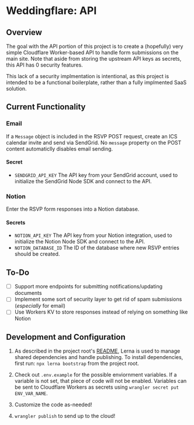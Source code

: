 # Weddingflare: API

## Overview

The goal with the API portion of this project is to create a (hopefully) very simple Cloudflare Worker-based API to handle form submissions on the main site. Note that aside from storing the upstream API keys as secrets, this API has 0 security features.

This lack of a security implmentation is intentional, as this project is intended to be a functional boilerplate, rather than a fully implmented SaaS solution.

## Current Functionality

### Email

If a `Message` object is included in the RSVP POST request, create an ICS calendar invite and send via SendGrid. No `message` property on the POST content automaticlly disables email sending.

#### Secret

- `SENDGRID_API_KEY` The API key from your SendGrid account, used to initialize the SendGrid Node SDK and connect to the API.

### Notion

Enter the RSVP form responses into a Notion database.

#### Secrets

- `NOTION_API_KEY` The API key from your Notion integration, used to initialize the Notion Node SDK and connect to the API.
- `NOTION_DATABASE_ID` The ID of the database where new RSVP entries should be created.

## To-Do

- [ ] Support more endpoints for submitting notifications/updating documents
- [ ] Implement some sort of security layer to get rid of spam submissions (_especially_ for email)
- [ ] Use Workers KV to store responses instead of relying on something like Notion

## Development and Configuration

1. As described in the project root's [README](https://github.com/CS-5/weddingflare), Lerna is used to manage shared dependencies and handle publishing. To install dependencies, first run: `npx lerna bootstrap` from the project root.

2. Check out `.env.example` for the possible enviornment variables. If a variable is not set, that piece of code will not be enabled. Variables can be sent to Cloudflare Workers as secrets using `wrangler secret put ENV_VAR_NAME`.

3. Customize the code as-needed!

4. `wrangler publish` to send up to the cloud!
